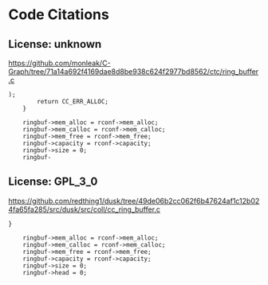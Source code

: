 # Code Citations

## License: unknown
https://github.com/monleak/C-Graph/tree/71a14a692f4169dae8d8be938c624f2977bd8562/ctc/ring_buffer.c

```
);
        return CC_ERR_ALLOC;
    }

    ringbuf->mem_alloc = rconf->mem_alloc;
    ringbuf->mem_calloc = rconf->mem_calloc;
    ringbuf->mem_free = rconf->mem_free;
    ringbuf->capacity = rconf->capacity;
    ringbuf->size = 0;
    ringbuf-
```


## License: GPL_3_0
https://github.com/redthing1/dusk/tree/49de06b2cc062f6b47624af1c12b024fa65fa285/src/dusk/src/coll/cc_ring_buffer.c

```
}

    ringbuf->mem_alloc = rconf->mem_alloc;
    ringbuf->mem_calloc = rconf->mem_calloc;
    ringbuf->mem_free = rconf->mem_free;
    ringbuf->capacity = rconf->capacity;
    ringbuf->size = 0;
    ringbuf->head = 0;
```


